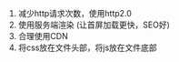 1. 减少http请求次数，使用http2.0
2. 使用服务端渲染 (让首屏加载更快，SEO好)
3. 合理使用CDN 
4. 将css放在文件头部，将js放在文件底部  <script async defer />
5. 使用精灵图 (雪花图)  --- 有效减少http请求次数
6. 善用缓存(http缓存)
7. 压缩文件
8. 懒加载
9. 尽量用css，字体，来表达图片  <i class="iconfont xxx"></i>
10. 使用webp格式图片 (更优秀的图片压缩算法)
11. webpack tree-shaking 打包文件名+hash 
12. 尽量减少回流重绘 
  - 不要使用js直接改css

  - 如果需要对DOM执行一系列的操作，先让DOM脱离文档流，再修改，再带回文档流  

13. 使用事件委托
